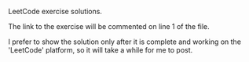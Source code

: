 LeetCode exercise solutions.

The link to the exercise will be commented on line 1 of the file.

I prefer to show the solution only after it is complete and working on the 'LeetCode' platform, so it will take a while for me to post.
